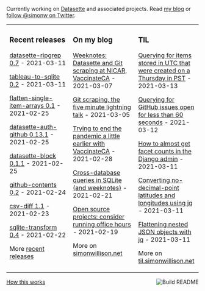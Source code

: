 Currently working on [Datasette](https://datasette.io/) and associated projects. Read [my blog](https://simonwillison.net/) or [follow @simonw on Twitter](https://twitter.com/simonw).

<table><tr><td valign="top" width="33%">

### Recent releases
<!-- recent_releases starts -->
[datasette-ripgrep 0.7](https://github.com/simonw/datasette-ripgrep/releases/tag/0.7) - 2021-03-11

[tableau-to-sqlite 0.2](https://github.com/simonw/tableau-to-sqlite/releases/tag/0.2) - 2021-03-11

[flatten-single-item-arrays 0.1](https://github.com/simonw/flatten-single-item-arrays/releases/tag/0.1) - 2021-02-25

[datasette-auth-github 0.13.1](https://github.com/simonw/datasette-auth-github/releases/tag/0.13.1) - 2021-02-25

[datasette-block 0.1.1](https://github.com/simonw/datasette-block/releases/tag/0.1.1) - 2021-02-25

[github-contents 0.2](https://github.com/simonw/github-contents/releases/tag/0.2) - 2021-02-24

[csv-diff 1.1](https://github.com/simonw/csv-diff/releases/tag/1.1) - 2021-02-23

[sqlite-transform 0.4](https://github.com/simonw/sqlite-transform/releases/tag/0.4) - 2021-02-22
<!-- recent_releases ends -->
More [recent releases](https://github.com/simonw/simonw/blob/main/releases.md)
</td><td valign="top" width="34%">

### On my blog
<!-- blog starts -->
[Weeknotes: Datasette and Git scraping at NICAR, VaccinateCA](http://simonwillison.net/2021/Mar/7/weeknotes/) - 2021-03-07

[Git scraping, the five minute lightning talk](http://simonwillison.net/2021/Mar/5/git-scraping/) - 2021-03-05

[Trying to end the pandemic a little earlier with VaccinateCA](http://simonwillison.net/2021/Feb/28/vaccinateca/) - 2021-02-28

[Cross-database queries in SQLite (and weeknotes)](http://simonwillison.net/2021/Feb/21/cross-database-queries/) - 2021-02-21

[Open source projects: consider running office hours](http://simonwillison.net/2021/Feb/19/office-hours/) - 2021-02-19
<!-- blog ends -->
More on [simonwillison.net](https://simonwillison.net/)
</td><td valign="top" width="33%">

### TIL
<!-- tils starts -->
[Querying for items stored in UTC that were created on a Thursday in PST](https://til.simonwillison.net/sqlite/utc-items-on-thursday-in-pst) - 2021-03-13

[Querying for GitHub issues open for less than 60 seconds](https://til.simonwillison.net/datasette/issues-open-for-less-than-x-seconds) - 2021-03-12

[How to almost get facet counts in the Django admin](https://til.simonwillison.net/django/almost-facet-counts-django-admin) - 2021-03-11

[Converting no-decimal-point latitudes and longitudes using jq](https://til.simonwillison.net/jq/convert-no-decimal-point-latitude-jq) - 2021-03-11

[Flattening nested JSON objects with jq](https://til.simonwillison.net/jq/flatten-nested-json-objects-jq) - 2021-03-11
<!-- tils ends -->
More on [til.simonwillison.net](https://til.simonwillison.net/)
</td></tr></table>

<a href="https://github.com/simonw/simonw/actions"><img src="https://github.com/simonw/simonw/workflows/Build%20README/badge.svg" align="right" alt="Build README"></a> <a href="https://simonwillison.net/2020/Jul/10/self-updating-profile-readme/">How this works</a>
